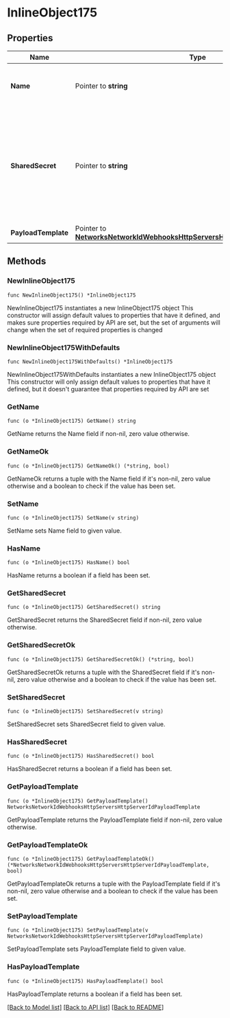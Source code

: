 # InlineObject175

## Properties

Name | Type | Description | Notes
------------ | ------------- | ------------- | -------------
**Name** | Pointer to **string** | A name for easy reference to the HTTP server | [optional] 
**SharedSecret** | Pointer to **string** | A shared secret that will be included in POSTs sent to the HTTP server. This secret can be used to verify that the request was sent by Meraki. | [optional] 
**PayloadTemplate** | Pointer to [**NetworksNetworkIdWebhooksHttpServersHttpServerIdPayloadTemplate**](NetworksNetworkIdWebhooksHttpServersHttpServerIdPayloadTemplate.md) |  | [optional] 

## Methods

### NewInlineObject175

`func NewInlineObject175() *InlineObject175`

NewInlineObject175 instantiates a new InlineObject175 object
This constructor will assign default values to properties that have it defined,
and makes sure properties required by API are set, but the set of arguments
will change when the set of required properties is changed

### NewInlineObject175WithDefaults

`func NewInlineObject175WithDefaults() *InlineObject175`

NewInlineObject175WithDefaults instantiates a new InlineObject175 object
This constructor will only assign default values to properties that have it defined,
but it doesn't guarantee that properties required by API are set

### GetName

`func (o *InlineObject175) GetName() string`

GetName returns the Name field if non-nil, zero value otherwise.

### GetNameOk

`func (o *InlineObject175) GetNameOk() (*string, bool)`

GetNameOk returns a tuple with the Name field if it's non-nil, zero value otherwise
and a boolean to check if the value has been set.

### SetName

`func (o *InlineObject175) SetName(v string)`

SetName sets Name field to given value.

### HasName

`func (o *InlineObject175) HasName() bool`

HasName returns a boolean if a field has been set.

### GetSharedSecret

`func (o *InlineObject175) GetSharedSecret() string`

GetSharedSecret returns the SharedSecret field if non-nil, zero value otherwise.

### GetSharedSecretOk

`func (o *InlineObject175) GetSharedSecretOk() (*string, bool)`

GetSharedSecretOk returns a tuple with the SharedSecret field if it's non-nil, zero value otherwise
and a boolean to check if the value has been set.

### SetSharedSecret

`func (o *InlineObject175) SetSharedSecret(v string)`

SetSharedSecret sets SharedSecret field to given value.

### HasSharedSecret

`func (o *InlineObject175) HasSharedSecret() bool`

HasSharedSecret returns a boolean if a field has been set.

### GetPayloadTemplate

`func (o *InlineObject175) GetPayloadTemplate() NetworksNetworkIdWebhooksHttpServersHttpServerIdPayloadTemplate`

GetPayloadTemplate returns the PayloadTemplate field if non-nil, zero value otherwise.

### GetPayloadTemplateOk

`func (o *InlineObject175) GetPayloadTemplateOk() (*NetworksNetworkIdWebhooksHttpServersHttpServerIdPayloadTemplate, bool)`

GetPayloadTemplateOk returns a tuple with the PayloadTemplate field if it's non-nil, zero value otherwise
and a boolean to check if the value has been set.

### SetPayloadTemplate

`func (o *InlineObject175) SetPayloadTemplate(v NetworksNetworkIdWebhooksHttpServersHttpServerIdPayloadTemplate)`

SetPayloadTemplate sets PayloadTemplate field to given value.

### HasPayloadTemplate

`func (o *InlineObject175) HasPayloadTemplate() bool`

HasPayloadTemplate returns a boolean if a field has been set.


[[Back to Model list]](../README.md#documentation-for-models) [[Back to API list]](../README.md#documentation-for-api-endpoints) [[Back to README]](../README.md)


